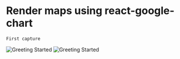 # Render maps using react-google-chart

    First capture
![Greeting Started](./screenshots/capture_one.png)
![Greeting Started](./screenshots/global.png)